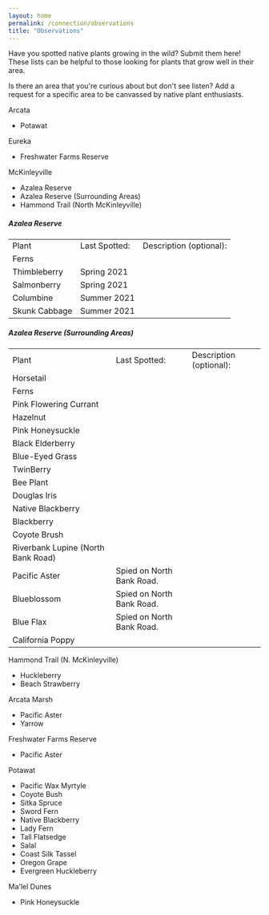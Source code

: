 ```yaml
---
layout: home                                                            
permalink: /connection/observations
title: "Observations"
---
```


<p>
	Have you spotted native plants growing in the wild? Submit them here! These lists can be helpful to those looking for plants that grow well in their area.
</p>
<p>
	Is there an area that you're curious about but don't see listen? Add a request for a specific area to be canvassed by native plant enthusiasts.
</p>

Arcata
<ul>
	<li>
		Potawat
	</li>
</ul>

Eureka
<ul>
	<li>
		Freshwater Farms Reserve
	</li>
</ul>

McKinleyville
<ul>
	<li>
		Azalea Reserve	
	</li>
	<li>
		Azalea Reserve (Surrounding Areas)	
	</li>
	<li>
		Hammond Trail (North McKinleyville)
	</li>
</ul>


<h5>
	Azalea Reserve
</h5>
<table>
	<tr>
		<td>
			Plant
		</td>
		<td>
			Last Spotted:
		</td>
		<td>
			Description (optional):
		</td>
	</tr>
	<tr>
		<td>
			Ferns
		</td>
		<td>
		</td>
	</tr>
	<tr>
		<td>
			Thimbleberry
		</td>
		<td>
			Spring 2021
		</td>
	</tr>
	<tr>
		<td>
			Salmonberry
		</td>
		<td>
			Spring 2021
		</td>
	</tr>
	<tr>
		<td>
			Columbine
		</td>
		<td>
			Summer 2021
		</td>
	</tr>
	<tr>
		<td>
			Skunk Cabbage
		</td>
		<td>
			Summer 2021
		</td>
	</tr>
</table>

<h5>
	Azalea Reserve (Surrounding Areas)
</h5>
<table>
	<tr>
		<td>
			Plant
		</td>
		<td>
			Last Spotted:
		</td>
		<td>
			Description (optional):
		</td>
	</tr>
	<tr>
		<td>
			Horsetail
		</td>
		<td>
		</td>
	</tr>
	<tr>
		<td>
			Ferns
		</td>
		<td>
		</td>
	</tr>
	<tr>
		<td>
			Pink Flowering Currant
		</td>
		<td>
		</td>
	</tr>
	<tr>
		<td>
			Hazelnut
		</td>
		<td>
		</td>
	</tr>
	<tr>
		<td>
		Pink Honeysuckle
		</td>
		<td>
		</td>
	</tr>
	<tr>
		<td>
		Black Elderberry
		</td>
		<td>
		</td>
	</tr>
	<tr>
		<td>
		Blue-Eyed Grass
		</td>
		<td>
		</td>
	</tr>
	<tr>
		<td>
		TwinBerry
		</td>
		<td>
		</td>
	</tr>
	<tr>
		<td>
		Bee Plant
		</td>
		<td>
		</td>
	</tr>
	<tr>
		<td>
		Douglas Iris
		</td>
		<td>
		</td>
	</tr>
	<tr>
		<td>
		Native Blackberry
		</td>
		<td>
		</td>
	</tr>
	<tr>
		<td>
		Blackberry
		</td>
		<td>
		</td>
	</tr>
	<tr>
		<td>
		Coyote Brush
		</td>
		<td>
		</td>
	</tr>
	<tr>
		<td>
		Riverbank Lupine (North Bank Road)
		</td>
		<td>
		</td>
	</tr>
	<tr>
		<td>
		Pacific Aster
		</td>
		<td>
			Spied on North Bank Road.
		</td>
	</tr>
	<tr>
		<td>
		Blueblossom 
		</td>
		<td>
			Spied on North Bank Road.
		</td>
	</tr>
	<tr>
		<td>
		Blue Flax 
		</td>
		<td>
			Spied on North Bank Road.
		</td>
	</tr>
	<tr>
		<td>
		California Poppy
		</td>
		<td>
		</td>
	</tr>
</table>

Hammond Trail (N. McKinleyville)
<ul>
	<li>
		Huckleberry
	</li>
	<li> 
		Beach Strawberry
	</li>
</ul>


Arcata Marsh
<ul>
	<li>
		Pacific Aster
	</li>
	<li>
		Yarrow
	</li>
</ul>

Freshwater Farms Reserve
<ul>
	<li>
		Pacific Aster
	</li>
</ul>

Potawat 
<ul>
	<li>		
		Pacific Wax Myrtyle
	</li>
	<li>		
		Coyote Bush
	</li>
	<li>
		Sitka Spruce
	</li>
	<li>
		Sword Fern
	</li>
	<li>
		Native Blackberry
	</li>
	<li>
		Lady Fern
	</li>
	<li>
		Tall Flatsedge
	</li>
	<li>
		Salal
	</li>
	<li>
		Coast Silk Tassel
	</li>
	<li>
		Oregon Grape
	</li>
	<li>
		Evergreen Huckleberry
	</li>
</ul>

Ma'lel Dunes
<ul>
	<li>Pink Honeysuckle</li>
</ul>
